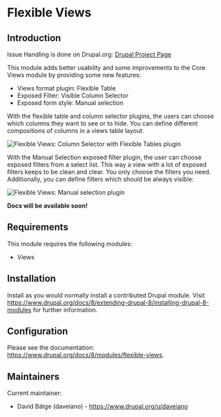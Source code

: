 # Flexible Views

## Introduction

Issue Handling is done on Drupal.org:
[Drupal Project Page](https://www.drupal.org/project/flexible_views)

This module adds better usability and some improvements to the Core
Views module by providing some new features:

<ul>
  <li>Views format plugin: Flexible Table</li>
<li>Exposed Filter: Visible Column Selector</li>
<li>Exposed form style: Manual selection</li>
</ul>

With the flexible table and column selector plugins, the users can
choose which columns they want to see or to hide. You can define
different compositions of columns in a views table layout.

<img
src="https://www.drupal.org/files/flexible-views-column-selector_0.png"
alt="Flexible Views: Column Selector with Flexible Tables plugin"
/>

With the Manual Selection exposed filter plugin, the user can choose
exposed filters from a select list. This way a view with a lot of
exposed filters keeps to be clean and clear. You only choose the filters
you need. Additionally, you can define filters which should be always
visible:

<img
src="https://www.drupal.org/files/flexible-views-manual-selection_0.png"
alt="Flexible Views: Manual selection plugin"
/>

<strong>Docs will be available soon!</strong>

## Requirements

This module requires the following modules:

 * Views

## Installation

Install as you would normally install a contributed Drupal module.
Visit
https://www.drupal.org/docs/8/extending-drupal-8/installing-drupal-8-modules
for further information.

## Configuration

Please see the documentation:
https://www.drupal.org/docs/8/modules/flexible-views.

## Maintainers

Current maintainer:
 * David Bätge (daveiano) - https://www.drupal.org/u/daveiano
